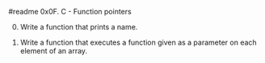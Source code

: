 #readme 			0x0F. C - Function pointers


0.  Write a function that prints a name.

1.  Write a function that executes a function given as a parameter on each element of an array.
